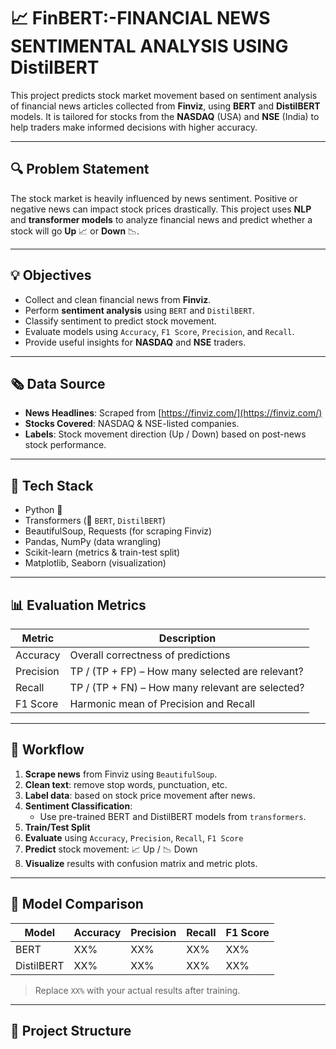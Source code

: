 # 📈 FinBERT:-FINANCIAL NEWS SENTIMENTAL ANALYSIS USING DistilBERT 


This project predicts stock market movement based on sentiment analysis of financial news articles collected from **Finviz**, using **BERT** and **DistilBERT** models. It is tailored for stocks from the **NASDAQ** (USA) and **NSE** (India) to help traders make informed decisions with higher accuracy.

---

## 🔍 Problem Statement

The stock market is heavily influenced by news sentiment. Positive or negative news can impact stock prices drastically. This project uses **NLP** and **transformer models** to analyze financial news and predict whether a stock will go **Up** 📈 or **Down** 📉.

---

## 💡 Objectives

- Collect and clean financial news from **Finviz**.
- Perform **sentiment analysis** using `BERT` and `DistilBERT`.
- Classify sentiment to predict stock movement.
- Evaluate models using `Accuracy`, `F1 Score`, `Precision`, and `Recall`.
- Provide useful insights for **NASDAQ** and **NSE** traders.

---

## 🗞️ Data Source

- **News Headlines**: Scraped from [https://finviz.com/](https://finviz.com/)
- **Stocks Covered**: NASDAQ & NSE-listed companies.
- **Labels**: Stock movement direction (Up / Down) based on post-news stock performance.

---

## 🧰 Tech Stack

- Python 🐍
- Transformers (🤗 `BERT`, `DistilBERT`)
- BeautifulSoup, Requests (for scraping Finviz)
- Pandas, NumPy (data wrangling)
- Scikit-learn (metrics & train-test split)
- Matplotlib, Seaborn (visualization)

---

## 📊 Evaluation Metrics

| Metric     | Description                                      |
|------------|--------------------------------------------------|
| Accuracy   | Overall correctness of predictions               |
| Precision  | TP / (TP + FP) – How many selected are relevant? |
| Recall     | TP / (TP + FN) – How many relevant are selected? |
| F1 Score   | Harmonic mean of Precision and Recall            |

---

## 🔁 Workflow

1. **Scrape news** from Finviz using `BeautifulSoup`.
2. **Clean text**: remove stop words, punctuation, etc.
3. **Label data**: based on stock price movement after news.
4. **Sentiment Classification**:
    - Use pre-trained BERT and DistilBERT models from `transformers`.
5. **Train/Test Split**
6. **Evaluate** using `Accuracy`, `Precision`, `Recall`, `F1 Score`
7. **Predict** stock movement: 📈 Up / 📉 Down
8. **Visualize** results with confusion matrix and metric plots.

---

## 🧪 Model Comparison

| Model       | Accuracy | Precision | Recall | F1 Score |
|-------------|----------|-----------|--------|----------|
| BERT        | XX%      | XX%       | XX%    | XX%      |
| DistilBERT  | XX%      | XX%       | XX%    | XX%      |

> Replace `XX%` with your actual results after training.

---

## 📁 Project Structure

